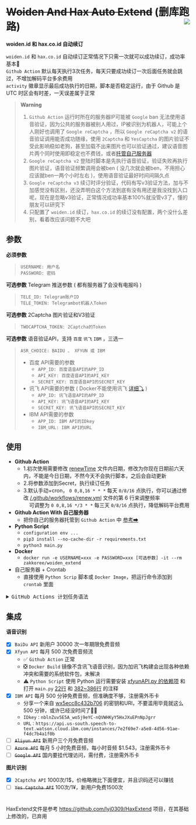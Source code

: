 
# ~~Woiden And Hax Auto Extend~~ (删库跑路) <img align="right" src="https://img.shields.io/badge/2022.11.20-activity-success" />

**woiden.id 和 hax.co.id 自动续订** 

`woiden.id` 和 `hax.co.id` 自动续订正常情况下只需一次就可以成功续订，成功率基本💯</br>
`Github Action` 默认每天执行3次任务，每天只要成功续订一次后面任务就会跳过，不增加解码平台多余费用</br>
`activity` 徽章显示最后成功执行的日期，脚本是否稳定运行，由于 Github 是 UTC 时区会有时差，一天误差属于正常

> **Warning** 
> 1. `Github Action` 运行时所在的服务器IP可能被 `Google` ban 无法使用语音验证，因为公共的服务器被别人用过，IP被识别为机器人，可能上个人刚好也调用了 `Google reCaptcha` ，所以 `Google reCaptcha v2` 的语音验证调用能否成功随缘，使用 `2Captcha` 和 `YesCaptcha` 的图片验证不受此影响稳如老狗，甚至加载不出来图片也可以验证通过，建议语音图片两个同时使用即稳定也不费钱，或者[托管自己服务器](https://docs.github.com/cn/actions/hosting-your-own-runners/about-self-hosted-runners)</br>
> 3. `Google reCaptcha v2` 登陆时脚本是先执行语音验证，验证失败再执行图片验证，语音验证频繁调用会被ben ( 没几次就会被ben，不用担心应该就ben一两个小时左右 )，使用语音验证最好时间间隔久点<br/>
> 4. `Google reCaptcha v3` 续订时评分验证，代码有写v3验证方法，加与不加感觉没有区别，还没弄明白这个方法到底有没有用还是我没找到入口呢，现在是忽略v3验证，正常情况成功率基本100%就没管v3了，懂的朋友可以研究下
> 5. 只配置了 `woiden.id` 续订，`hax.co.id` 的续订没有配置，两个没什么差别，看着改应该问题不大吧

## 参数
<kbd>**必须参数**</kbd>
> `USERNAME: 用户名`</br>
> `PASSWORD: 密码`</br>

<kbd>**可选参数**</kbd> Telegram 推送参数 ( 都有服务器了会没有电报吗 )
> `TELE_ID: Telegram账户ID`</br>
> `TELE_TOKEN: Telegrambot机器人Token`</br>

<kbd>**可选参数**</kbd> 2Captcha 图片验证和V3验证
> `TWOCAPTCHA_TOKEN: 2Captcha的Token`</br>

<kbd>**可选参数**</kbd> 语音验证API，支持 `百度` `讯飞` `IBM` ，三选一
> `ASR_CHOICE: BAIDU 、 XFYUN 或 IBM`
> - 百度 API需要的参数</br>
>     - `APP_ID: 百度语音API的APP_ID`</br>
>     - `API_KEY: 百度语音API的API_KEY`</br>
>     - `SECRET_KEY: 百度语音API的SECRET_KEY`</br>
> - 讯飞 API需要的参数 ( Docker不能使用讯飞 [详细⤵](#001) )</br>
>     - `APP_ID: 讯飞语音API的APP_ID`</br>
>     - `API_KEY: 讯飞语音API的API_KEY`</br>
>     - `SECRET_KEY: 讯飞语音API的SECRET_KEY`</br>
> - IBM API需要的参数</br>
>     - `APP_ID: IBM API的IDkey`</br>
>     - `IBM_URL: IBM API的URL`</br>

## 使用

- **Github Action**
  - 1.初次使用需要修改 [renewTime](https://github.com/Zakkoree/woiden_extend/blob/main/renewTime#L1) 文件内日期，修改为你现在日期前六天内，不能是今日日期，不然今天不会执行脚本，之后会自动更新
  - 2.将参数添加到Secret，执行续订任务
  - 3.默认手动+cron， `0 0,8,16 * * *` 每天 `0/8/16` 点执行，你可以通过修改 [/.github/workflows/renew.yml](https://github.com/Zakkoree/woiden_extend/blob/main/.github/workflows/renew.yml#L6) 文件的第 6 行来调整频率<br>
    &nbsp;&nbsp;&nbsp;&nbsp;可调整为 `0 0,8,16 */3 * *` 每三天 `0/8/16` 点执行，降低解码平台费用
- **Github Action With 自己服务器**
  - 把你自己的服务器托管到 `Github Action` 中 [参考➡](https://docs.github.com/cn/actions/hosting-your-own-runners/about-self-hosted-runners)
- **Python Script**
  - `configuration env ...`
  - `pip3 install --no-cache-dir -r requirements.txt`
  - `python3 main.py`
- **Docker**</br>
  - `docker run -e USERNAME=xxx -e PASSWORD=xxx [可选参数] -it --rm  zakkoree/woiden_extend`
- 自己服务器 + Crontab
  - 直接使用 `Python Scrip` 脚本或 `Docker Image`，把运行命令添加到 `crontab` 里面

<details>
 <summary><kbd>GitHub Actions 计划任务语法</kbd></summary>
    
#
    
计划任务语法有 5 个字段，中间用空格分隔，每个字段代表一个时间单位。</br>
<kbd>时区为UTC</kbd></br>

```plain
┌───────────── 分钟 (0 - 59)
│ ┌───────────── 小时 (0 - 23)
│ │ ┌───────────── 日 (1 - 31)
│ │ │ ┌───────────── 月 (1 - 12 或 JAN-DEC)
│ │ │ │ ┌───────────── 星期 (0 - 6 或 SUN-SAT)
│ │ │ │ │
│ │ │ │ │
│ │ │ │ │
* * * * *
```

每个时间字段的含义：

|符号   | 描述        | 举例                                        |
| ----- | -----------| -------------------------------------------|
| `*`   | 任意值      | `* * * * *` 每天每小时每分钟                  |
| `,`   | 值分隔符    | `1,3,4,7 * * * *` 每小时的 1 3 4 7 分钟       |
| `-`   | 范围       | `1-6 * * * *` 每小时的 1-6 分钟               |
| `/`   | 每         | `*/15 * * * *` 每隔 15 分钟                  |

**注**：由于 GitHub Actions 的限制，如果设置为 `* * * * *` 实际的执行频率为每 5 分执行一次。

#

</details>

## 集成
<kbd>**语音识别**</kbd>
- [x] `BaiDu API` 新用户 30000 次一年期限免费音频
- [x] `Xfyun API` 每月 500 次免费音频流</br><a id='001' />
    - ✅ `Github Action` 正常</br>
    - ❎ `Docker Build` 镜像不含讯飞语音识别，因为加讯飞构建会出现各种依赖冲突和需要的系统软件包，未解决</br>
    - ⚠ `Python Script` 使用 Python 运行需要安装 [xfyunAPI.py 的依赖项](https://github.com/Zakkoree/woiden_extend/blob/main/xfyunAPI.py#L4-L10) 和打开 `main.py` [22行](https://github.com/Zakkoree/woiden_extend/blob/main/main.py#L22) 和 [382~386行](https://github.com/Zakkoree/woiden_extend/blob/main/main.py#L382-L386) 的注释
- [x] `IBM API` 每月 500 分钟免费音频，但准确度不够，注册需外币卡</br>
    - 分享一个来自 [wx5ecc8c432b706](https://blog.51cto.com/u_14825502) 的密钥和URl，不要滥用毕竟就这么 500 分钟，或许已经没时间了🤷‍♂️</br>
    - `IDkey：nblnZuv5E5A_wo5j9eYC-nQVWHKyY5HxJXuEPnNpJgrr`</br>
    - `URL：https://api.us-south.speech-to-text.watson.cloud.ibm.com/instances/7e2f69e7-a5e8-4d56-91ae-f4dc7b4a1f0b`
- [ ] ~~`Aliyun API`~~ 新用户三个月免费音频
- [ ] ~~`Azure API`~~ 每月 5 小时免费音频，每小时音频 $1.543，注册需外币卡
- [ ] ~~`Google API`~~ 国内要挂代理访问，需付费，注册需外币卡

<kbd>**图片识别**</kbd>
- [x] `2Captcha API` 1000次/1$，价格略微比下面便宜，并且识码还可以赚钱
- [ ] ~~`Yes Captcha API`~~ 100次/1¥，新用户免费1500次

#

HaxExtend文件是参考 https://github.com/lyj0309/HaxExtend 项目，在其基础上修改的，已弃用<br>


